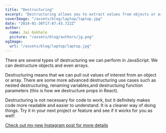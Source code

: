```yaml
---
title: "Destructuring"
excerpt: "Destructuring allows you to extract values from objects or arrays in a concise and efficient way."
coverImage: "/assets/blog/laptop/laptop.jpg"
date: "2024-01-30T17:07:43.722Z"
author:
  name: Jai Gokhale
  picture: "/assets/blog/authors/jg.png"
ogImage:
  url: "/assets/blog/laptop/laptop.jpg"
---
```


There are several types of destructuring we can perform in JavaScript. We can destructure objects and even arrays.

Destructuring means that we can pull out values of interest from an object or array. There are some more advanced destructuring use cases such as nested destructuring, renaming variables,and destructuing function parameters (this is how we destructure props in React).

Destructuring is not necessary for code to work, but it definitely makes code more readable and easier to understand. It is a cleaner way of doing things. Try it in your next project or feature and see if it works for you as well!

[Check out my new Instagram post for more details](https://www.instagram.com/p/C2Sv-xSvYN1/?img_index=1)

